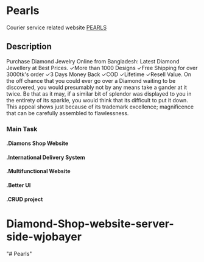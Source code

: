 # Pearls
Courier service related website [PEARLS](https://pearls-8648a.web.app/)

## Description
Purchase Diamond Jewelry Online from Bangladesh: Latest Diamond Jewellery at Best Prices. ✓More than 1000 Designs ✓Free Shipping for over 3000tk's order ✓3 Days Money Back ✓COD ✓Lifetime ✓Resell Value.
On the off chance that you could ever go over a Diamond waiting to be discovered, you would presumably not by any means take a gander at it twice. Be that as it may, if a similar bit of splendor was displayed to you in the entirety of its sparkle, you would think that its difficult to put it down. This appeal shows just because of its trademark excellence; magnificence that can be carefully assembled to flawlessness.
### Main Task
#### .Diamons Shop Website
#### .International Delivery System
#### .Multifunctional Website
#### .Better UI
#### .CRUD project
# Diamond-Shop-website-server-side-wjobayer
"# Pearls" 
